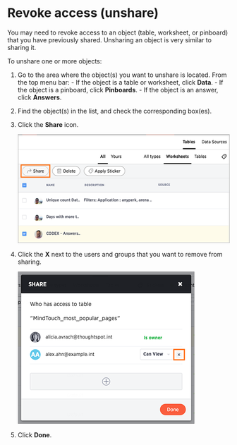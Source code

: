 # Revoke access \(unshare\)

You may need to revoke access to an object \(table, worksheet, or pinboard\) that you have previously shared. Unsharing an object is very similar to sharing it.

To unshare one or more objects:

1.   Go to the area where the object\(s\) you want to unshare is located. From the top menu bar: 
    -   If the object is a table or worksheet, click **Data**.
    -   If the object is a pinboard, click **Pinboards**.
    -   If the object is an answer, click **Answers**.
2.   Find the object\(s\) in the list, and check the corresponding box\(es\). 
3.   Click the **Share** icon. 

     ![](../../images/share_worksheets.png "The Share icon") 

4.   Click the **X** next to the users and groups that you want to remove from sharing. 

     ![](../../images/unshare.png "Click the X to unshare") 

5.   Click **Done**. 

